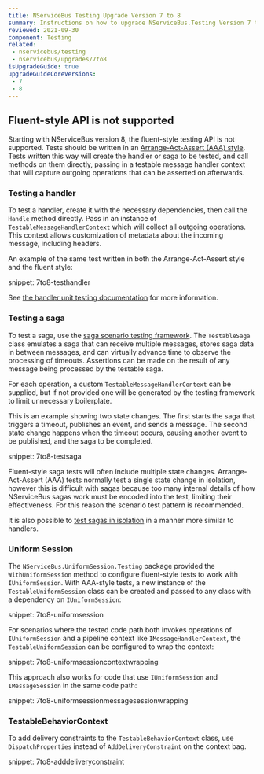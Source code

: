 ```yaml
---
title: NServiceBus Testing Upgrade Version 7 to 8
summary: Instructions on how to upgrade NServiceBus.Testing Version 7 to 8.
reviewed: 2021-09-30
component: Testing
related:
 - nservicebus/testing
 - nservicebus/upgrades/7to8
isUpgradeGuide: true
upgradeGuideCoreVersions:
 - 7
 - 8
---
```


## Fluent-style API is not supported

Starting with NServiceBus version 8, the fluent-style testing API is not supported. Tests should be written in an [Arrange-Act-Assert (AAA) style](https://docs.microsoft.com/en-us/visualstudio/test/unit-test-basics#write-your-tests). Tests written this way will create the handler or saga to be tested, and call methods on them directly, passing in a testable message handler context that will capture outgoing operations that can be asserted on afterwards.

### Testing a handler

To test a handler, create it with the necessary dependencies, then call the `Handle` method directly. Pass in an instance of `TestableMessageHandlerContext` which will collect all outgoing operations. This context allows customization of metadata about the incoming message, including headers.

An example of the same test written in both the Arrange-Act-Assert style and the fluent style:

snippet: 7to8-testhandler

See [the handler unit testing documentation](/nservicebus/testing/#testing-a-handler) for more information.

### Testing a saga

To test a saga, use the [saga scenario testing framework](/nservicebus/testing/saga-scenario-testing.md). The `TestableSaga` class emulates a saga that can receive multiple messages, stores saga data in between messages, and can virtually advance time to observe the processing of timeouts. Assertions can be made on the result of any message being processed by the testable saga.

For each operation, a custom `TestableMessageHandlerContext` can be supplied, but if not provided one will be generated by the testing framework to limit unnecessary boilerplate.

This is an example showing two state changes. The first starts the saga that triggers a timeout, publishes an event, and sends a message. The second state change happens when the timeout occurs, causing another event to be published, and the saga to be completed.

snippet: 7to8-testsaga

Fluent-style saga tests will often include multiple state changes. Arrange-Act-Assert (AAA) tests normally test a single state change in isolation, however this is difficult with sagas because too many internal details of how NServiceBus sagas work must be encoded into the test, limiting their effectiveness. For this reason the scenario test pattern is recommended.

It is also possible to [test sagas in isolation](/nservicebus/testing/#testing-a-saga) in a manner more similar to handlers.

### Uniform Session

The `NServiceBus.UniformSession.Testing` package provided the `WithUniformSession` method to configure fluent-style tests to work with `IUniformSession`. With AAA-style tests, a new instance of the `TestableUniformSession` class can be created and passed to any class with a dependency on `IUniformSession`:

snippet: 7to8-uniformsession

For scenarios where the tested code path both invokes operations of `IUniformSession` and a pipeline context like `IMessageHandlerContext`, the `TestableUniformSession` can be configured to wrap the context:

snippet: 7to8-uniformsessioncontextwrapping

This approach also works for code that use `IUniformSession` and `IMessageSession` in the same code path:

snippet: 7to8-uniformsessionmessagesessionwrapping

### TestableBehaviorContext

To add delivery constraints to the `TestableBehaviorContext` class, use `DispatchProperties` instead of `AddDeliveryConstraint` on the context bag.

snippet: 7to8-adddeliveryconstraint